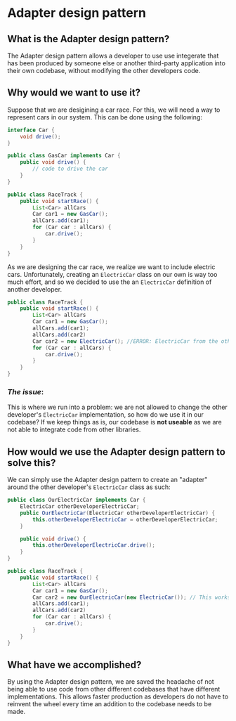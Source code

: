 # Adapter design pattern
## What is the Adapter design pattern?
The Adapter design pattern allows a developer to use use integerate that has been produced by someone else or another third-party application into their own codebase, without modifying the other developers code.
## Why would we want to use it?
Suppose that we are desigining a car race. For this, we will need a way to represent cars in our system. This can be done using the following:
```java
interface Car {
    void drive();
}

public class GasCar implements Car {
    public void drive() {
        // code to drive the car
    }
}

public class RaceTrack {
    public void startRace() {
        List<Car> allCars
        Car car1 = new GasCar();
        allCars.add(car1);
        for (Car car : allCars) {
            car.drive();
        }
    }
}
```
As we are designing the car race, we realize we want to include electric cars. Unfortunately, creating an ```ElectricCar``` class on our own is way too much effort, and so we decided to use the an ```ElectricCar``` definition of another developer.
```java
public class RaceTrack {
    public void startRace() {
        List<Car> allCars
        Car car1 = new GasCar();
        allCars.add(car1);
        allCars.add(car2)
        Car car2 = new ElectricCar(); //ERROR: ElectricCar from the other developer does not implement the Car interface
        for (Car car : allCars) {
            car.drive();
        }
    }
}
```
### ***The issue***: 
This is where we run into a problem: we are not allowed to change the other developer's ```ElectricCar``` implementation, so how do we use it in our codebase? If we keep things as is, our codebase is __not useable__ as we are not able to integrate code from other libraries.
## How would we use the Adapter design pattern to solve this?
We can simply use the Adapter design pattern to create an "adapter" around the other developer's ```ElectricCar``` class as such:
```java
public class OurElectricCar implements Car {
    ElectricCar otherDeveloperElectricCar;
    public OurElectricCar(ElectricCar otherDeveloperElectricCar) {
        this.otherDeveloperElectricCar = otherDeveloperElectricCar;
    }

    public void drive() {
        this.otherDeveloperElectricCar.drive();
    }
}

public class RaceTrack {
    public void startRace() {
        List<Car> allCars
        Car car1 = new GasCar();
        Car car2 = new OurElectricCar(new ElectricCar()); // This works now because OurElectricCar implements the interface
        allCars.add(car1);
        allCars.add(car2)
        for (Car car : allCars) {
            car.drive();
        }
    }
}
```
## What have we accomplished?
By using the Adapter design pattern, we are saved the headache of not being able to use code from other different codebases that have different implementations. This allows faster production as developers do not have to reinvent the wheel every time an addition to the codebase needs to be made.
